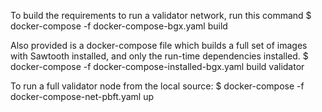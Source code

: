 To build the requirements to run a validator network, run this command
$ docker-compose -f docker-compose-bgx.yaml build

Also provided is a docker-compose file which builds a full set of images
with Sawtooth installed, and only the run-time dependencies installed.
$ docker-compose -f docker-compose-installed-bgx.yaml build validator

To run a full validator node from the local source:
$ docker-compose -f docker-compose-net-pbft.yaml up
